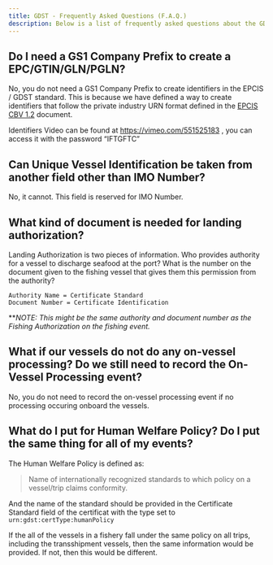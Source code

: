 ```yaml
---
title: GDST - Frequently Asked Questions (F.A.Q.)
description: Below is a list of frequently asked questions about the GDST standard.
---
```


## Do I need a GS1 Company Prefix to create a EPC/GTIN/GLN/PGLN?
No, you do not need a GS1 Company Prefix to create identifiers in the EPCIS / GDST standard. This is because we have defined a way to create identifiers that follow the private industry URN format defined in the [EPCIS CBV 1.2](https://www.gs1.org/sites/default/files/docs/epc/CBV-Standard-1-2-2-r-2017-10-12.pdf) document.

Identifiers Video can be found at https://vimeo.com/551525183 , you can access it with the password “IFTGFTC” 

## Can Unique Vessel Identification be taken from another field other than IMO Number?
No, it cannot. This field is reserved for IMO Number.

## What kind of document is needed for landing authorization?
Landing Authorization is two pieces of information. Who provides authority for a vessel to discharge seafood at the port? What is the number on the document given to the fishing vessel that gives them this permission from the authority? 

```
Authority Name = Certificate Standard
Document Number = Certificate Identification
```

***NOTE: This might be the same authority and document number as the Fishing Authorization on the fishing event.*

## What if our vessels do not do any on-vessel processing? Do we still need to record the On-Vessel Processing event?
No, you do not need to record the on-vessel processing event if no processing occuring onboard the vessels.

## What do I put for Human Welfare Policy? Do I put the same thing for all of my events?
The Human Welfare Policy is defined as:

> Name of internationally recognized standards to which policy on a vessel/trip claims conformity.

And the name of the standard should be provided in the Certificate Standard field of the certificat with the type set to `urn:gdst:certType:humanPolicy`

If the all of the vessels in a fishery fall under the same policy on all trips, including the transshipment vessels, then the same information would be provided. If not, then this would be different.


